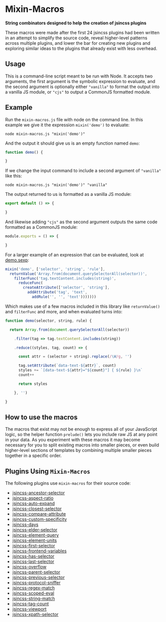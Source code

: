 # Mixin-Macros

**String combinators designed to help the creation of jsincss plugins**

These macros were made after the first 24 jsincss plugins had been written in an attempt to simplify the source code, reveal higher-level patterns across multiple plugins, and lower the bar for creating new plugins and exploring similar ideas to the plugins that already exist with less overhead.

## Usage

This is a command-line script meant to be run with Node. It accepts two arguments, the first argument is the symbolic expression to evaluate, and the second argument is optionally either `"vanilla"` to format the output into a vanilla JS module, or `"cjs"` to output a CommonJS formatted module.

## Example

Run the `mixin-macros.js` file with node on the command line. In this example we give it the expression `mixin('demo')` to evaluate:

```
node mixin-macros.js "mixin('demo')"
```

And the output it should give us is an empty function named `demo`:

```js
function demo() {

}
```

If we change the input command to include a second argument of `"vanilla"` like this:

```
node mixin-macros.js "mixin('demo')" "vanilla"
```

The output returned to us is formatted as a vanilla JS module:

```js
export default () => {

}
```

And likewise adding `"cjs"` as the second argument outputs the same code formatted as a CommonJS module:

```js
module.exports = () => {

}
```

For a larger example of an expression that can be evaluated, look at [demo.sexp](examples/demo.sexp):

```js
mixin('demo', ['selector', 'string', 'rule'],
  returnValue('Array.from(document.querySelectorAll(selector))',
    filterFunc('tag.textContent.includes(string)',
      reduceFunc(
        createAttribute(['selector', 'string'],
          addAttribute('tag', 'text',
            addRule('', '', 'text')))))))
```

Which makes use of a few macros included in this library like `returnValue()` and `filterFunc` and more, and when evaluated turns into:

```js
function demo(selector, string, rule) {

  return Array.from(document.querySelectorAll(selector))

    .filter(tag => tag.textContent.includes(string))

    .reduce((styles, tag, count) => {

      const attr = (selector + string).replace(/\W/g, '')

      tag.setAttribute(`data-text-${attr}`, count)
      styles += `[data-text-${attr}="${count}"] { ${rule} }\n`
      count++

      return styles

    }, '')

}
```

## How to use the macros

The macros that exist may not be enough to express all of your JavaScript logic, so the helper function `prelude()` lets you include raw JS at any point in your data. As you experiment with these macros it may become necessary for you to split existing macros into smaller pieces, or even build higher-level sections of templates by combining multiple smaller pieces together in a specific order.

## Plugins Using `Mixin-Macros`

The following plugins use `mixin-macros` for their source code:

- [jsincss-ancestor-selector](https://github.com/tomhodgins/jsincss-ancestor-selector)
- [jsincss-aspect-ratio](https://github.com/tomhodgins/jsincss-aspect-ratio)
- [jsincss-auto-expand](https://github.com/tomhodgins/jsincss-auto-expand)
- [jsincss-closest-selector](https://github.com/tomhodgins/jsincss-closest-selector)
- [jsincss-compare-attribute](https://github.com/tomhodgins/jsincss-compare-attribute)
- [jsincss-custom-specificity](https://github.com/tomhodgins/jsincss-custom-specificity)
- [jsincss-days](https://github.com/tomhodgins/jsincss-days)
- [jsincss-elder-selector](https://github.com/tomhodgins/jsincss-elder-selector)
- [jsincss-element-query](https://github.com/tomhodgins/jsincss-element-query)
- [jsincss-element-units](https://github.com/tomhodgins/jsincss-element-units)
- [jsincss-first-selector](https://github.com/tomhodgins/jsincss-first-selector)
- [jsincss-frontend-variables](https://github.com/tomhodgins/jsincss-frontend-variables)
- [jsincss-has-selector](https://github.com/tomhodgins/jsincss-has-selector)
- [jsincss-last-selector](https://github.com/tomhodgins/jsincss-last-selector)
- [jsincss-overflow](https://github.com/tomhodgins/jsincss-overflow)
- [jsincss-parent-selector](https://github.com/tomhodgins/jsincss-parent-selector)
- [jsincss-previous-selector](https://github.com/tomhodgins/jsincss-previous-selector)
- [jsincss-protocol-sniffer](https://github.com/tomhodgins/jsincss-protocol-sniffer)
- [jsincss-regex-match](https://github.com/tomhodgins/jsincss-regex-match)
- [jsincss-scoped-eval](https://github.com/tomhodgins/jsincss-scoped-eval)
- [jsincss-string-match](https://github.com/tomhodgins/jsincss-string-match)
- [jsincss-tag-count](https://github.com/tomhodgins/jsincss-tag-count)
- [jsincss-viewport](https://github.com/tomhodgins/jsincss-viewport)
- [jsincss-xpath-selector](https://github.com/tomhodgins/jsincss-xpath-selector)